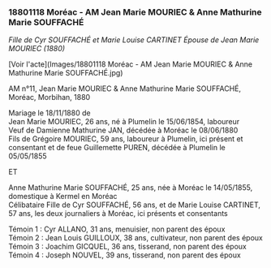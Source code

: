 ### 18801118 Moréac - AM Jean Marie MOURIEC & Anne Mathurine Marie SOUFFACHÉ

*Fille de Cyr SOUFFACHÉ et Marie Louise CARTINET
Épouse de Jean Marie MOURIEC (1880)*

[Voir l'acte](Images/18801118 Moréac - AM Jean Marie MOURIEC & Anne Mathurine Marie SOUFFACHÉ.jpg)

AM n°11, Jean Marie MOURIEC & Anne Mathurine Marie SOUFFACHÉ, Moréac, Morbihan, 1880

Mariage le 18/11/1880 de  
Jean Marie MOURIEC, 26 ans, né à Plumelin le 15/06/1854, laboureur  
Veuf de Damienne Mathurine JAN, décédée à Moréac le 08/06/1880  
Fils de Grégoire MOURIEC, 59 ans, laboureur à Plumelin, ici présent et consentant et de feue Guillemette PUREN, décédée à Plumelin le 05/05/1855

ET

Anne Mathurine Marie SOUFFACHÉ, 25 ans, née à Moréac le 14/05/1855, domestique à Kermel en Moréac  
Célibataire
Fille de Cyr SOUFFACHÉ, 56 ans, et de Marie Louise CARTINET, 57 ans, les deux journaliers à Moréac, ici présents et consentants

Témoin 1 : Cyr ALLANO, 31 ans, menuisier, non parent des époux  
Témoin 2 : Jean Louis GUILLOUX, 38 ans, cultivateur, non parent des époux  
Témoin 3 : Joachim GICQUEL, 36 ans, tisserand, non parent des époux  
Témoin 4 : Joseph NOUVEL, 39 ans, tisserand, non parent des époux